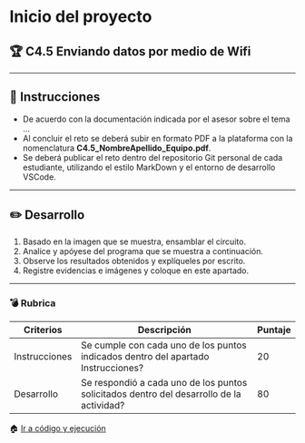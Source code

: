 # Inicio del proyecto

## :trophy: C4.5 Enviando datos por medio de Wifi

___

## :blue_book: Instrucciones

- De acuerdo con la documentación indicada por el asesor sobre el tema ...
- Al concluir el reto se deberá subir en formato PDF a la plataforma con la nomenclatura **C4.5_NombreApellido_Equipo.pdf**.
- Se deberá publicar el reto dentro del repositorio Git personal de cada estudiante, utilizando el estilo MarkDown y el entorno de desarrollo VSCode.

___

## :pencil2: Desarrollo

1. Basado en la imagen que se muestra, ensamblar el circuito.
2. Analice y apóyese del programa que se muestra a continuación.
3. Observe los resultados obtenidos y explíqueles por escrito.
4. Registre evidencias e imágenes y coloque en este apartado.

___

### :bomb: Rubrica

| Criterios     | Descripción                                                                                  | Puntaje |
| ------------- | -------------------------------------------------------------------------------------------- | ------- |
| Instrucciones | Se cumple con cada uno de los puntos indicados dentro del apartado Instrucciones?            | 20 |
| Desarrollo    | Se respondió a cada uno de los puntos solicitados dentro del desarrollo de la actividad?     | 80      |


:house: [Ir a código y ejecución](../docs/D4.0_Codigo_y_ejecucion.md)
